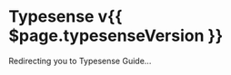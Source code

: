 # Typesense v{{ $page.typesenseVersion }}

<meta http-equiv="refresh" :content="`0; url=${$site.base}${$page.typesenseVersion}/guide/`">

Redirecting you to <RouterLink :to="`/${$page.typesenseVersion}/guide/`">Typesense Guide</RouterLink>...
